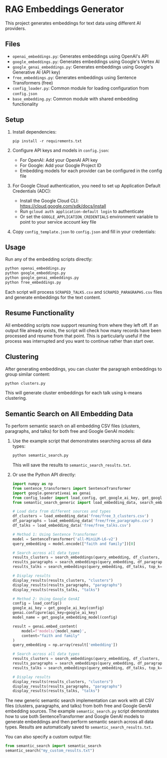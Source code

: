 # RAG Embeddings Generator

This project generates embeddings for text data using different AI providers.

## Files

- `openai_embeddings.py`: Generates embeddings using OpenAI's API
- `google_embeddings.py`: Generates embeddings using Google's Vertex AI
- `google_genai_embeddings.py`: Generates embeddings using Google's Generative AI (API key)
- `free_embeddings.py`: Generates embeddings using Sentence Transformers (free)
- `config_loader.py`: Common module for loading configuration from `config.json`
- `base_embedding.py`: Common module with shared embedding functionality

## Setup

1. Install dependencies:
   ```
   pip install -r requirements.txt
   ```

2. Configure API keys and models in `config.json`:
   - For OpenAI: Add your OpenAI API key
   - For Google: Add your Google Project ID
   - Embedding models for each provider can be configured in the config file

3. For Google Cloud authentication, you need to set up Application Default Credentials (ADC):
   - Install the Google Cloud CLI: https://cloud.google.com/sdk/docs/install
   - Run `gcloud auth application-default login` to authenticate
   - Or set the `GOOGLE_APPLICATION_CREDENTIALS` environment variable to point to your service account key file

4. Copy `config_template.json` to `config.json` and fill in your credentials:

## Usage

Run any of the embedding scripts directly:

```bash
python openai_embeddings.py
python google_embeddings.py
python google_genai_embeddings.py
python free_embeddings.py
```

Each script will process `SCRAPED_TALKS.csv` and `SCRAPED_PARAGRAPHS.csv` files and generate embeddings for the text content.

## Resume Functionality

All embedding scripts now support resuming from where they left off. If an output file already exists, the script will check how many records have been processed and resume from that point. This is particularly useful if the process was interrupted and you want to continue rather than start over.

## Clustering

After generating embeddings, you can cluster the paragraph embeddings to group similar content:

```bash
python clusters.py
```

This will generate cluster embeddings for each talk using k-means clustering.

## Semantic Search on All Embedding Data

To perform semantic search on all embedding CSV files (clusters, paragraphs, and talks) for both free and Google GenAI models:

1. Use the example script that demonstrates searching across all data types:
   ```bash
   python semantic_search.py
   ```

   This will save the results to `semantic_search_results.txt`.

2. Or use the Python API directly:
   ```python
   import numpy as np
   from sentence_transformers import SentenceTransformer
   import google.generativeai as genai
   from config_loader import load_config, get_google_ai_key, get_google_embedding_model
   from semantic_search_generic import load_embedding_data, search_embeddings, display_results
   
   # Load data from different sources and types
   df_clusters = load_embedding_data('free/free_3_clusters.csv')
   df_paragraphs = load_embedding_data('free/free_paragraphs.csv')
   df_talks = load_embedding_data('free/free_talks.csv')
   
   # Method 1: Using Sentence Transformer
   model = SentenceTransformer('all-MiniLM-L6-v2')
   query_embedding = model.encode(["faith and family"])[0]
   
   # Search across all data types
   results_clusters = search_embeddings(query_embedding, df_clusters, top_k=3)
   results_paragraphs = search_embeddings(query_embedding, df_paragraphs, top_k=3)
   results_talks = search_embeddings(query_embedding, df_talks, top_k=3)
   
   # Display results
   display_results(results_clusters, "clusters")
   display_results(results_paragraphs, "paragraphs")
   display_results(results_talks, "talks")
   
   # Method 2: Using Google GenAI
   config = load_config()
   google_ai_key = get_google_ai_key(config)
   genai.configure(api_key=google_ai_key)
   model_name = get_google_embedding_model(config)
   
   result = genai.embed_content(
       model=f'models/{model_name}',
       content="faith and family"
   )
   query_embedding = np.array(result['embedding'])
   
   # Search across all data types
   results_clusters = search_embeddings(query_embedding, df_clusters, top_k=3)
   results_paragraphs = search_embeddings(query_embedding, df_paragraphs, top_k=3)
   results_talks = search_embeddings(query_embedding, df_talks, top_k=3)
   
   # Display results
   display_results(results_clusters, "clusters")
   display_results(results_paragraphs, "paragraphs")
   display_results(results_talks, "talks")
   ```

The new generic semantic search implementation can work with all CSV files (clusters, paragraphs, and talks) from both free and Google GenAI embedding sources. The example `semantic_search.py` script demonstrates how to use both SentenceTransformer and Google GenAI models to generate embeddings and then perform semantic search across all data types. Results are automatically saved to `semantic_search_results.txt`.

You can also specify a custom output file:
```python
from semantic_search import semantic_search
semantic_search("my_custom_results.txt")
```
